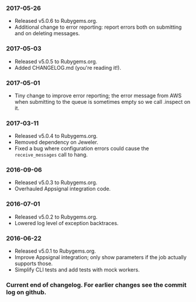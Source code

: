 ### 2017-05-26
- Released v5.0.6 to Rubygems.org.
- Additional change to error reporting: report errors both on submitting and on deleting messages.

### 2017-05-03
- Released v5.0.5 to Rubygems.org.
- Added CHANGELOG.md (you're reading it!).

### 2017-05-01
- Tiny change to improve error reporting; the error message from AWS when submitting to the queue is sometimes empty so we call .inspect on it.

### 2017-03-11
- Released v5.0.4 to Rubygems.org.
- Removed dependency on Jeweler.
- Fixed a bug where configuration errors could cause the `receive_messages` call to hang.

### 2016-09-06
- Released v5.0.3 to Rubygems.org.
- Overhauled Appsignal integration code.

### 2016-07-01
- Released v5.0.2 to Rubygems.org.
- Lowered log level of exception backtraces.

### 2016-06-22
- Released v5.0.1 to Rubygems.org.
- Improve Appsignal integration; only show parameters if the job actually supports those.
- Simplify CLI tests and add tests with mock workers.

### Current end of changelog. For earlier changes see the commit log on github.